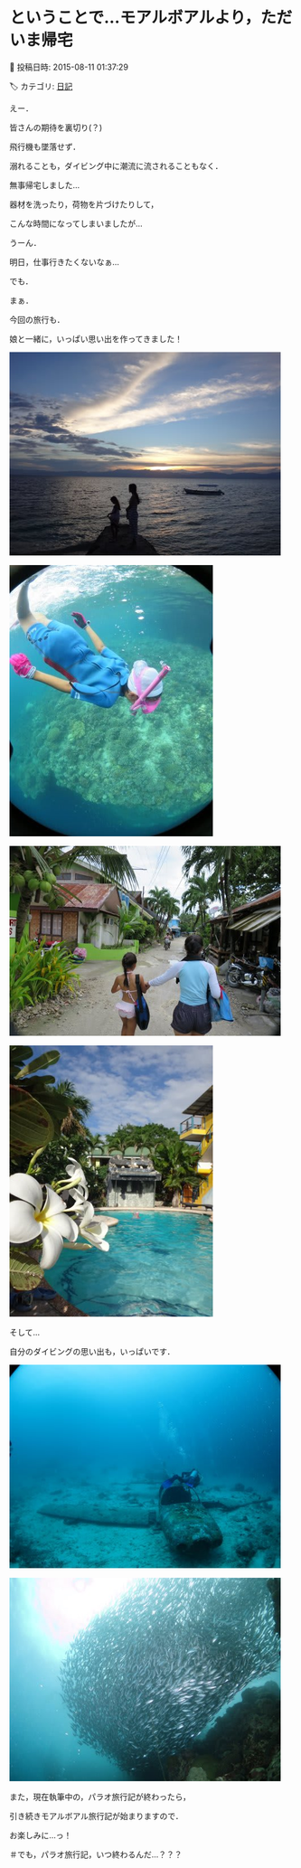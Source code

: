 # ということで…モアルボアルより，ただいま帰宅

📅 投稿日時: 2015-08-11 01:37:29

🏷️ カテゴリ: [日記](cc4b5682fb7b8b144980957a978653fb0.md)

えー．


皆さんの期待を裏切り(？)


飛行機も墜落せず．


溺れることも，ダイビング中に潮流に流されることもなく．


無事帰宅しました…





器材を洗ったり，荷物を片づけたりして，


こんな時間になってしまいましたが…


うーん．


明日，仕事行きたくないなぁ…





でも．


まぁ．


今回の旅行も．


娘と一緒に，いっぱい思い出を作ってきました！




![a253d49478e2e12956a473fbf27099c1.jpg](images/a253d49478e2e12956a473fbf27099c1.jpg)









![f619d038b1817815e874939582486998.jpg](images/f619d038b1817815e874939582486998.jpg)









![e797b4fbbe2c49b8c14630b2943e6e40.jpg](images/e797b4fbbe2c49b8c14630b2943e6e40.jpg)









![8ccf4ec5497c22b2cab55f466092f26c.jpg](images/8ccf4ec5497c22b2cab55f466092f26c.jpg)







そして…


自分のダイビングの思い出も，いっぱいです．




![5a8ab90e7c228ca2e35eff22e9759bb5.jpg](images/5a8ab90e7c228ca2e35eff22e9759bb5.jpg)









![13318f53e505d4c5c4c1e240a4a45c0c.jpg](images/13318f53e505d4c5c4c1e240a4a45c0c.jpg)




また，現在執筆中の，パラオ旅行記が終わったら，


引き続きモアルボアル旅行記が始まりますので．


お楽しみに…っ！





＃でも，パラオ旅行記，いつ終わるんだ…？？？
